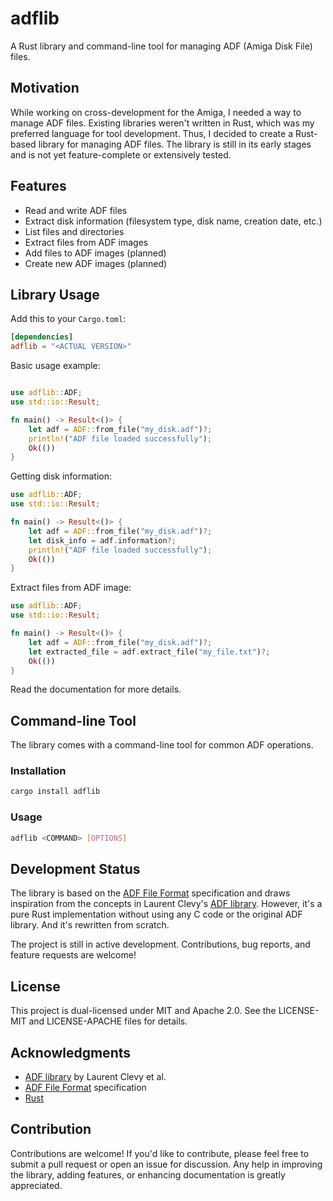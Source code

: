 # adflib

A Rust library and command-line tool for managing ADF (Amiga Disk File) files.

## Motivation

While working on cross-development for the Amiga, I needed a way to manage ADF files. Existing libraries weren't written in Rust, which was my preferred language for tool development. Thus, I decided to create a Rust-based library for managing ADF files. The library is still in its early stages and is not yet feature-complete or extensively tested.

## Features

- Read and write ADF files
- Extract disk information (filesystem type, disk name, creation date, etc.)
- List files and directories
- Extract files from ADF images
- Add files to ADF images (planned)
- Create new ADF images (planned)

## Library Usage

Add this to your `Cargo.toml`:
```toml
[dependencies]
adflib = "<ACTUAL VERSION>"
```

Basic usage example:

```rust

use adflib::ADF;
use std::io::Result;

fn main() -> Result<()> {
    let adf = ADF::from_file("my_disk.adf")?;
    println!("ADF file loaded successfully");
    Ok(())
}
```

Getting disk information:

```rust
use adflib::ADF;
use std::io::Result;

fn main() -> Result<()> {
    let adf = ADF::from_file("my_disk.adf")?;
    let disk_info = adf.information?;
    println!("ADF file loaded successfully");
    Ok(())
}
```

Extract files from ADF image:

```rust
use adflib::ADF;
use std::io::Result;

fn main() -> Result<()> {
    let adf = ADF::from_file("my_disk.adf")?;
    let extracted_file = adf.extract_file("my_file.txt")?;
    Ok(())
}
```

Read the documentation for more details.

## Command-line Tool

The library comes with a command-line tool for common ADF operations.

### Installation

```bash
cargo install adflib
```

### Usage

```bash
adflib <COMMAND> [OPTIONS]
```

## Development Status

The library is based on the [ADF File Format](http://lclevy.free.fr/adflib/faq.html) specification and draws inspiration from the concepts in Laurent Clevy's [ADF library](https://github.com/lclevy/ADFlib). However, it's a pure Rust implementation without using any C code or the original ADF library. And it's
rewritten from scratch.

The project is still in active development. Contributions, bug reports, and feature requests are welcome!

## License 

This project is dual-licensed under MIT and Apache 2.0. See the LICENSE-MIT and LICENSE-APACHE files for details.

## Acknowledgments

* [ADF library](https://github.com/lclevy/ADFlib) by Laurent Clevy et al.
* [ADF File Format](http://lclevy.free.fr/adflib/faq.html) specification
* [Rust](https://www.rust-lang.org/)

## Contribution 

Contributions are welcome! If you'd like to contribute, please feel free to submit a pull request or open an issue for discussion. Any help in improving the library, adding features, or enhancing documentation is greatly appreciated.


